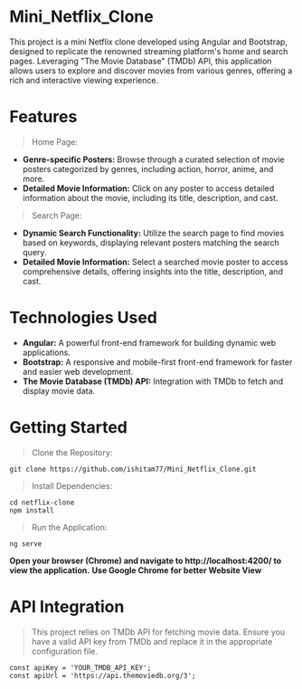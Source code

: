 # Mini_Netflix_Clone
This project is a mini Netflix clone developed using Angular and Bootstrap, designed to replicate the renowned streaming platform's home and search pages. Leveraging "The Movie Database" (TMDb) API, this application allows users to explore and discover movies from various genres, offering a rich and interactive viewing experience.

# Features
> Home Page:
- **Genre-specific Posters:** Browse through a curated selection of movie posters categorized by genres, including action, horror, anime, and more.
- **Detailed Movie Information:** Click on any poster to access detailed information about the movie, including its title, description, and cast.

> Search Page:
- **Dynamic Search Functionality:** Utilize the search page to find movies based on keywords, displaying relevant posters matching the search query.
- **Detailed Movie Information:** Select a searched movie poster to access comprehensive details, offering insights into the title, description, and cast.

# Technologies Used
- **Angular:** A powerful front-end framework for building dynamic web applications.
- **Bootstrap:** A responsive and mobile-first front-end framework for faster and easier web development.
- **The Movie Database (TMDb) API:** Integration with TMDb to fetch and display movie data.

# Getting Started
> Clone the Repository:
```
git clone https://github.com/ishitam77/Mini_Netflix_Clone.git
```

> Install Dependencies:
```
cd netflix-clone
npm install
```

> Run the Application:
```
ng serve
```

**Open your browser (Chrome) and navigate to http://localhost:4200/ to view the application.**
**Use Google Chrome for better Website View**

# API Integration

> This project relies on TMDb API for fetching movie data. Ensure you have a valid API key from TMDb and replace it in the appropriate configuration file.
```
const apiKey = 'YOUR_TMDB_API_KEY';
const apiUrl = 'https://api.themoviedb.org/3';
```

